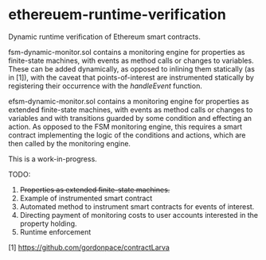# ethereuem-runtime-verification
Dynamic runtime verification of Ethereum smart contracts.

fsm-dynamic-monitor.sol contains a monitoring engine for properties as finite-state machines, with events as method calls or changes to variables. These can be added dynamically, as opposed to inlining them statically (as in [1]), with the caveat that points-of-interest are instrumented statically by registering their occurrence with the <i>handleEvent</i> function.

efsm-dynamic-monitor.sol contains a monitoring engine for properties as extended finite-state machines, with events as method calls or changes to variables and with transitions guarded by some condition and effecting an action. As opposed to the FSM monitoring engine, this requires a smart contract implementing the logic of the conditions and actions, which are then called by the monitoring engine. 

This is a work-in-progress.

TODO:

1. <s>Properties as extended finite-state machines.</s>
2. Example of instrumented smart contract
3. Automated method to instrument smart contracts for events of interest.
4. Directing payment of monitoring costs to user accounts interested in the property holding.
5. Runtime enforcement


[1] https://github.com/gordonpace/contractLarva
